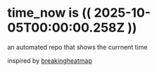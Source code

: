 # time_now is (( 2025-10-05T00:00:00.258Z ))

an automated repo that shows the currnent time

inspired by [breakingheatmap](https://github.com/breakingheatmap/breakingheatmap)